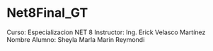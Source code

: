 # Net8Final_GT
Curso: Especializacion NET 8
Instructor: Ing. Erick Velasco Martínez
Nombre Alumno: Sheyla Marla Marin Reymondi
